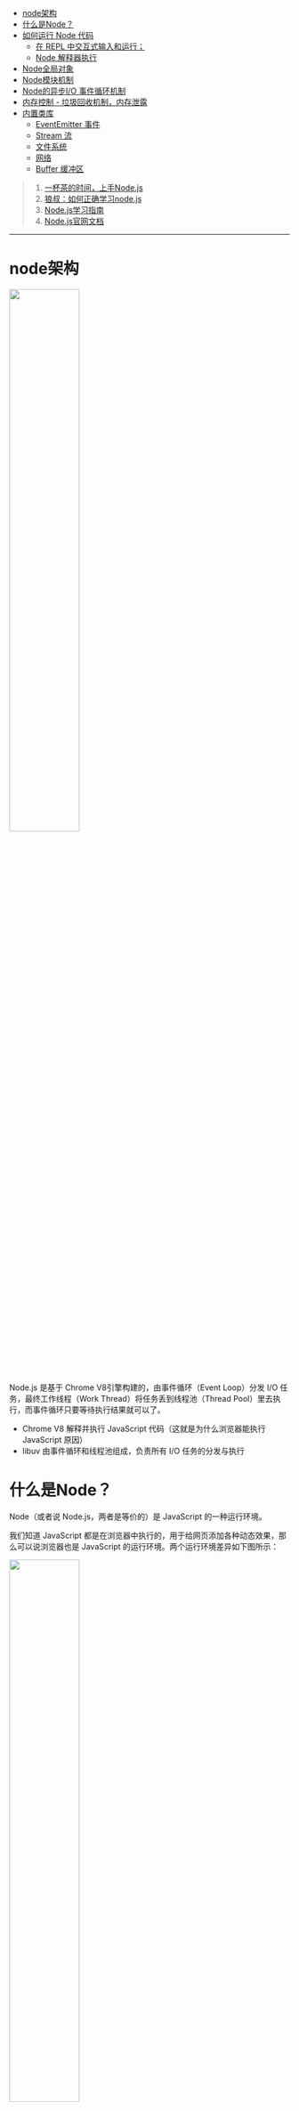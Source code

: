 - [node架构](#node架构)
- [什么是Node？](#什么是node)
- [如何运行 Node 代码](#如何运行-node-代码)
  - [在 REPL 中交互式输入和运行；](#在-repl-中交互式输入和运行)
  - [Node 解释器执行](#node-解释器执行)
- [Node全局对象](#node全局对象)
- [Node模块机制](#node模块机制)
- [Node的异步I/O 事件循环机制](#node的异步io-事件循环机制)
- [内存控制 - 垃圾回收机制，内存泄露](#内存控制---垃圾回收机制内存泄露)
- [内置类库](#内置类库)
  - [EventEmitter 事件](#eventemitter-事件)
  - [Stream 流](#stream-流)
  - [文件系统](#文件系统)
  - [网络](#网络)
  - [Buffer 缓冲区](#buffer-缓冲区)

>1. [一杯茶的时间，上手Node.js](https://zhuanlan.zhihu.com/p/97413574)
>2. [狼叔：如何正确学习node.js](https://cnodejs.org/topic/5ab3166be7b166bb7b9eccf7)
>3. [Node.js学习指南](https://blog.poetries.top/node-learning-notes/notes/base/01-%E7%8E%AF%E5%A2%83%E6%90%AD%E5%BB%BA.html#%E8%AE%A4%E8%AF%86-node-js)
>4. [Node.js官网文档](http://nodejs.cn/learn/introduction-to-nodejs)
---
# node架构
<img src='./picture/node.png' width=50%>

Node.js 是基于 Chrome V8引擎构建的，由事件循环（Event Loop）分发 I/O 任务，最终工作线程（Work Thread）将任务丢到线程池（Thread Pool）里去执行，而事件循环只要等待执行结果就可以了。
- Chrome V8 解释并执行 JavaScript 代码（这就是为什么浏览器能执行 JavaScript 原因）
- libuv 由事件循环和线程池组成，负责所有 I/O 任务的分发与执行
# 什么是Node？
Node（或者说 Node.js，两者是等价的）是 JavaScript 的一种运行环境。

我们知道 JavaScript 都是在浏览器中执行的，用于给网页添加各种动态效果，那么可以说浏览器也是 JavaScript 的运行环境。两个运行环境差异如下图所示：

<img src='./picture/Node-and-JS-run-env.png' width=50%>


两个运行环境共同包含了 ECMAScript，也就是剥离了所有运行环境的 JavaScript 语言标准本身。

浏览器端 JavaScript 还包括了：BOM(即浏览器Browser对象，包含Window对象、Navigator对象、Screen对象、History对象、Location对象、存储对象等)、DOM(即html的DOM)

Node.js 则是包括V8引擎(Chrome 浏览器中的JS引擎)。而 Node.js 则进一步将 V8 引擎加工成可以在任何操作系统中运行 JavaScript 的平台。

# 如何运行 Node 代码
运行 Node 代码通常有两种方式：

## 在 REPL 中交互式输入和运行；

<img src='./picture/REPL.png' >

例子： **命令行开发：接受输入参数, 通过 process.argv 读取命令行参数**
有以下4个文件
```js
// info.js
const os = require('os');

function printProgramInfo() {
  console.log('当前用户', os.userInfo().username);
  console.log('当前进程 ID', process.pid);
  console.log('当前脚本路径', __filename);
}

module.exports = printProgramInfo;
```
```js
function getCurrentTime() {
  const time = new Date();
  return time.toLocaleString();
}

exports.getCurrentTime = getCurrentTime;
```
```js
const printProgramInfo = require('./info');
const datetime = require('./datetime');

// 读取命令行参数
const waitTime = Number(process.argv[3]);
const message = process.argv[5];

setTimeout(() => {
  console.log(message);
}, waitTime*1000);

printProgramInfo();
console.log('当前时间', datetime.getCurrentTime());
```
```js
console.log(process.argv);
```
在REPL中分别执行这两行命令：
1. `node args.js --time 5 --message "hi wanwan"`
<img src='./picture/args.png' width=50%>
1. `node timer.js --time 5 --message "hi wanwan"`，输出如下：
    ```
    当前用户 wanwan
    当前进程 ID 46631
    当前脚本路径 /Users/wanwan/Desktop/ node-test/info.js
    当前时间 2022/5/9 下午7:42:28
    hi wanwan
    ```

## Node 解释器执行

将代码写入 JS 文件，并用 Node 执行。
创建test.js文件，里面代码内容为：`console.log('Hello World!');`
然后用 Node 解释器执行这个文件：
```
$ node test.js
Hello World!
```
来对比一下，在浏览器和 Node 环境中执行这行代码有什么区别：
- 在浏览器运行 console.log 调用了 BOM，实际上执行的是 `window.console.log('Hello World!')`
- Node 首先在所处的操作系统中创建一个新的进程，然后向标准输出打印了指定的字符串， 实际上执行的是 `process.stdout.write('Hello World!\n')`

# Node全局对象
JavaScript在各个运行环境下的全局对象的比较：

<img src='./picture/js-global-object.jpeg' width=50%>

可以分为四类：
1. 浏览器专属，例如 `window、alert` 等等；
2. Node 专属，例如 `process、Buffer、__dirname、__filename` 等等；
3. 浏览器和 Node 共有，但是实现方式不同，例如 `console（第一节中已提到）、setTimeout、setInterval` 等；
4. 浏览器和 Node 共有，并且属于 ECMAScript 语言定义的一部分，例如 `Date、String、Promise` 等；

重点关注Node专属全局对象：

**procss**

process 全局对象可以说是 Node.js 的灵魂，它是管理当前 Node.js 进程状态的对象，提供了与操作系统的简单接口。可在Node REPL中查看process对象。它有以下属性：
- pid：进程编号
- env：系统环境变量
- argv：命令行执行此脚本时的输入参数
- platform：当前操作系统的平台
- exit：实现退出 Node.js 程序的函数，等

**Buffer**

Buffer 全局对象让 JavaScript 也能够轻松地处理二进制数据流，结合 Node 的流接口（Stream），能够实现高效的二进制文件处理。

**__filename 和 __dirname**

分别代表当前所运行 Node 脚本的文件路径和所在目录路径。

ps: __filename 和 __dirname 只能在 Node 脚本文件中使用，在 REPL 中是没有定义的。


**使用node全局对象**
```js
// test.js
setTimeout(() => {
  console.log('Hello World!');
}, 3000);

console.log('当前进程 ID', process.pid);
console.log('当前脚本路径', __filename);

const time = new Date();
console.log('当前时间', time.toLocaleString());
```
执行输出如下：（Hello World! 会延迟三秒输出）
```js
$ node timer.js
当前进程 ID 1961
当前脚本路径 /Users/wanwan/Desktop/test.js
当前时间 2022/5/7 下午5:56:15
Hello World!
```

在 setTimeout 等待的 3 秒内，程序并没有阻塞，而是继续向下执行，这就是 Node.js 的`异步非阻塞`!

# Node模块机制
在ES2015之前，js语言本身没有模块化的机制，构建复杂应用也没有统一的接口标准。人们通常使用一系列的`<script>` 标签来导入相应的模块（依赖），如下：
```js
<head>
  <script src="fileA.js"></script>
  <script src="fileB.js"></script>
</head>
```
这种方式会带来很多问题：
1. 导入的多个 JS 文件直接作用于全局命名空间，很容易产生命名冲突
2. 导入的 JS 文件之间不能相互访问
3. 导入的 script 无法被轻易去除或修改

因此，有几个常见的模块化规范被提出:
1. AMD（Asynchronous Module Definition）规范
2. `CommonJS规范`，Node.js 所实现的正是这一模块标准。`module.exports/require`
3. ES6 Module： `import/export`

> ps:​ 
> 
> – require 是运行时调用，因此 require 理论上可以运用在代码的任何地方；
>
> – import 是编译时调用，因此必须放在文件开头；

Node 模块可分为两大类：
- 核心模块：Node 提供的内置模块，在安装 Node 时已经被编译成二进制可执行文件
- 文件模块：用户编写的模块，可以是自己写的，也可以是通过 npm 安装的。

Node为了实现模块机制，引入了三个新的全局对象（Node专属）: `require、exports、modules`。

**require**
require 用于导入其他 Node 模块，其参数接受一个字符串代表模块的名称或路径，通常被称为模块标识符。具体有以下三种形式。
```js
// 直接写模块名称,导入内置库或第三方模块，node会通过module.paths找到目标模块
const os = require('os');
const express = require('express');

// 通过相对路径导入其他模块
const utils = require('./utils');

// 通过绝对路径导入其他模块
const utils = require('/home/xxx/MyProject/utils');
```

**exports**：可用exports导出模块内容供给外部使用

**module**
module对象有以下字段:

<img src='./picture/node-module.jpeg' width=70%>

* `id`：模块的唯一标识符，如果是被运行的主程序则为 `.`，如果是被导入的模块（则等同于此文件名（即下面的 filename 字段）
* `path`和`filename`：模块所在路径和文件名
* `exports`：模块所导出的内容，实际上之前的 exports 对象是指向 module.exports 的引用。
* `parent`和`children`：用于记录模块之间的导入关系
* `loaded`：模块是否被加载。只有 children 中列出的模块才会被加载。
* `paths`：这个就是 Node 搜索文件模块的路径列表，Node 会从第一个路径到最后一个路径依次搜索指定的 Node 模块，找到了则导入，找不到就会报错。
> 仔细观察会发现 Node 文件模块查找路径（module.paths）的方式其实是这样的：先找当前目录下的 node_modules，没有的话再找上一级目录的 node_modules，还没找到的话就一直向上找，直到根目录下的 node_modules。

ps：[exports、module.exports和export、export default的区别](https://segmentfault.com/a/1190000010426778)



# Node的异步I/O 事件循环机制

# 内存控制 - 垃圾回收机制，内存泄露

node.js的内存控制得益于`V8引擎`。因此这部分的内容详见[《V8-垃圾回收机制，内存泄露》](../../Google%20V8/V8(3)%20-%20%E5%9E%83%E5%9C%BE%E5%9B%9E%E6%94%B6%E6%9C%BA%E5%88%B6%EF%BC%8C%E5%86%85%E5%AD%98%E6%B3%84%E9%9C%B2.md)



# 内置类库
## EventEmitter 事件
回调函数和事件机制共同组成了 Node 的异步世界。
Node 中的事件都是通过 `events` 核心模块中的 `EventEmitter` 这个类实现的。该类包括两个最关键的方法：

* on：用来监听事件的发生
* emit：用来触发新的事件
```js
const EventEmitter = require('events').EventEmitter;
const emitter = new EventEmitter();

// 监听 connect 事件，注册回调函数
emitter.on('connect', function (username) {
  console.log(username + '已连接');
});

// 触发 connect 事件，并且加上一个参数（即上面的 username）
emitter.emit('connect', 'wanwan');
```

## Stream 流
> https://juejin.cn/post/6945280047662465037

## 文件系统

## 网络

## Buffer 缓冲区


<!-- # 跟着官网文档学习

## 使用Node.js输出到命令行
Node.js 提供了 console 模块，该模块提供了大量非常有用的与命令行交互的方法。
它基本上与浏览器中的 console 对象相同。

**打印堆栈踪迹**
可以使用 console.trace() 实现：
```js
const function2 = () => console.trace()
const function1 = () => function2()
function1()
```
输出：
```
Trace
    at function2 (repl:1:33)
    at function1 (repl:1:25)
    at repl:1:1
    at ContextifyScript.Script.runInThisContext (vm.js:44:33)
    at REPLServer.defaultEval (repl.js:239:29)
    at bound (domain.js:301:14)
    at REPLServer.runBound [as eval] (domain.js:314:12)
    at REPLServer.onLine (repl.js:440:10)
    at emitOne (events.js:120:20)
    at REPLServer.emit (events.js:210:7)
```

**计算耗时**
```js
const doSomething = () => console.log('测试')
const measureDoingSomething = () => {
  console.time('doSomething()')
  //做点事，并测量所需的时间。
  doSomething()
  console.timeEnd('doSomething()')
}
measureDoingSomething()
```
输出
```
测试
doSomething(): 0.255ms
```
推荐包：`chalk`（着色）、`Progress`（进度条）
## 从命令行接收输入
可用readline模块来实现
```js
const readline = require('readline').createInterface({
  input: process.stdin,
  output: process.stdout
})

readline.question(`你叫什么名字?`, name => {
  console.log(`你好 ${name}!`)
  readline.close()
})
```
推荐包：`Inquirer.js`

## npx包运行器
npx 可以运行使用 Node.js 构建并通过 npm 仓库发布的代码。

## 事件循环
[深入理解NodeJS事件循环机制](https://juejin.cn/post/6844903999506923528)

<img src='./picture/node-event-loop.png' width=80%>

## 浏览器和node事件循环的区别
// TODO：浏览器和node事件循环的区别

## js异步编程和回调
终于搞清楚`回调`是什么意思了！
JavaScript诞生于浏览器内部，一开始的主要工作是响应用户的操作。有的时候不知道用户何时单击按钮。 因此，为点击事件定义了一个事件处理程序。 该事件处理程序会接受一个函数，该函数会在该事件被触发时被调用，这就叫回调。
```
document.getElementById('button').addEventListener('click', () => {
  //被点击
})
```
回调是一个简单的函数，会作为值被传给另一个函数，并且仅在事件发生时才被执行。

但回调引起的代码嵌套问题，也不容忽视。

因此，随着发展回调函数也有了很多替代品，比如：`promise`, `Async/Await`...

```js
const promiseToDoSomething = () => {
  return new Promise(resolve => {
    setTimeout(() => resolve('做些事情'), 10000)
  })
}

const watchOverSomeoneDoingSomething = async () => {
  const something = await promiseToDoSomething()
  return something + ' 查看'
}

const watchOverSomeoneWatchingSomeoneDoingSomething = async () => {
  const something = await watchOverSomeoneDoingSomething()
  return something + ' 再次查看'
}

watchOverSomeoneWatchingSomeoneDoingSomething().then(res => {
  console.log(res)
})
```

Async/await 使对于编译器而言，让异步代码变得像同步代码一样好理解。

## Node.js事件触发器--events模块
[events事件模块](http://nodejs.cn/api/events.html)提供了`eventEmitter`类，用于处理事件。该类提供了`on`和`emit`方法。
* `emit`用于触发事件
* `on`用于添加触发事件的回调函数（会在时间被触发时执行）

```js
const EventEmitter = require('events')
const eventEmitter = new EventEmitter()

eventEmitter.on('start', (age) => {
  console.log('开始', age)
})

eventEmitter.emit('start', 18)
```

## 搭建HTTP服务器 -- http模块
`HTTP`模块是 Node.js 网络的关键模块。
通过以下代码引入：`const http = require('http')`

该模块提供了一些属性、方法、以及类。
### 属性
1. `http.METHODS`：该属性列出了http所有的方法
<img src='./picture/http-methods.png' width=50%>
2. `http.STATUS_CODES`: 此属性列出了所有的 HTTP 状态代码及其描述
3. `http.globalAgent`: 指向 Agent 对象的全局实例，该实例是 `http.Agent` 类的实例。用于管理 HTTP 客户端连接的持久性和复用，它是 Node.js HTTP 网络的关键组件。

等
### 方法
1. `http.createServer()`: 返回 `http.Server` 类的新实例。
用法如下：
```js
const server = http.createServer((req, res) => {
  //使用此回调处理每个单独的请求。
})
```
2. `http.request()`：发送 HTTP 请求到服务器，并创建 `http.ClientRequest` 类的实例。
3. `http.get()`: 类似于 http.request()，但会自动地设置 HTTP 方法为 GET，并自动地调用 req.end()。

等

### 类
HTTP 模块提供了 5 个类：
- `http.Agent`：

  Node.js 会创建 http.Agent 类的全局实例，以管理 HTTP 客户端连接的持久性和复用。

  该对象会确保对服务器的每个请求进行排队并且单个 socket 被复用。

  它还维护一个 socket 池。 出于性能原因，这是关键。
- `http.ClientRequest`：

  当 http.request() 或 http.get() 被调用时，会创建 http.ClientRequest 对象。

  ```js
  // http client 例子
  var client = http.get('http://127.0.0.1:3000', function (clientRes){
      clientRes.pipe(process.stdout);
  });
  ```

  由http.get()方法返回的就是http.ClientRequest类的实例对象。该类拥有很多事件和方法，具体看参考[文档](http://nodejs.cn/api/http.html#class-httpclientrequest)。例如：
    * end(): 完成发送请求。

- `http.Server`：

  当使用 http.createServer() 创建新的服务器时，通常会返回此类的实例化对象，即服务器对象。

  该类拥有很多事件和方法，具体可参考[文档](http://nodejs.cn/api/http.html#class-httpserver)。例如：
    * close() 停止服务器不再接受新的连接。
    * listen() 启动 HTTP 服务器并监听连接。
- `http.ServerResponse`

  由 http.Server 创建，并作为第二个参数传给它触发的 request 事件。

  ```js
  const server = http.createServer((req, res) => {
  //res 是一个 http.ServerResponse 对象。
  })
  ```

  该类有有很多属性和方法，具体可参考[文档](http://nodejs.cn/api/http.html#requestenddata-encoding-callback)
- `http.IncomingMessage`：

  IncomingMessage对象是由http.Server或http.ClientRequest创建的，并作为`第一参数`分别传递给http.Server的'request'事件和http.ClientRequest的'response'事件。它可用于访问`响应`状态、标头和数据。

  http.IncomingMessage 对象可通过以下方式创建：
    - http.Server，监听 request 事件时。
    - http.ClientRequest，监听 response 事件时。
  ```js
  var http = require('http');

  // http server 例子
  var server = http.createServer(function(serverReq,  serverRes){
      var url = serverReq.url;
      serverRes.end( '您访问的地址是：' + url );
  });

  server.listen(3000);

  // http client 例子
  var client = http.get('http://127.0.0.1:3000',  function(clientRes){
      clientRes.pipe(process.stdout);
  });
  ```
  上诉代码中的`serverReq/clientRes`就是 http.IncomingMessage实例对象。

## buffer 缓冲区

## 使用WebAssembly
WebAssembly是一种运行在现代网络浏览器中的新型代码，并且提供新的性能特性和效果。它设计的目的不是为了手写代码,而是为诸如C、C++和Rust等低级源语言提供一个高效的编译目标。

而且，你在不知道如何编写WebAssembly代码的情况下就可以使用它。WebAssembly的模块可以被导入的到一个网络app（或Node.js）中，并且暴露出供JavaScript使用的WebAssembly函数。JavaScript框架不但可以使用WebAssembly获得巨大性能优势和新特性，而且还能使得各种功能保持对网络开发者的易用性。

WebAssembly 并`不是一门编程语言`，而是一份字节码标准，需要使用高级编程语言(c、c++等)编译出字节码放到 WebAssembly 的虚拟机中运行（有点像 Java ），目前主流浏览器都已经支持 WebAssembly。

翻译成人话就是：WebAssembly不是一门语言，它只是一种“工具”，可以将非js语言编译成可以在浏览器上运行的代码，使得浏览器可执行的代码不局限于js脚本。

[WebAssembly各浏览器兼容性](https://caniuse.com/?search=WebAssembly)

# 进阶node

## node内存分配，内存溢出
// TODO：学习node内存相关知识 -->
